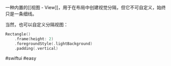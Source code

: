 一种内置的[[视图 - View]]，用于在布局中创建视觉分隔，但它不可自定义，始终只是一条细线。

当然，也可以自定义分隔视图：

```swift
Rectangle()
    .frame(height: 2)
    .foregroundStyle(.lightBackground)
    .padding(.vertical)
```

#swiftui #easy 
